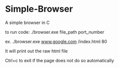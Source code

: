 # Simple-Browser
A simple browser in C

to run code:
./browser.exe file_path port_number

ex.
./browser.exe www.google.com /index.html 80

It will print out the raw html file

Ctrl+c to exit if the page does not do so automatically
